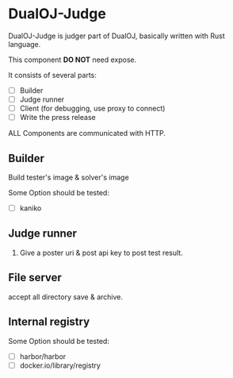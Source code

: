 # DualOJ-Judge

DualOJ-Judge is judger part of DualOJ, basically written with Rust language.

This component **DO NOT** need expose.

It consists of several parts:

- [ ] Builder
- [ ] Judge runner
- [ ] Client (for debugging, use proxy to connect)
- [ ] Write the press release

ALL Components are communicated with HTTP.

## Builder

Build tester's image & solver's image

Some Option should be tested:
- [ ] kaniko

## Judge runner

1. Give a poster uri & post api key to post test result.

## File server

accept all directory save & archive.

## Internal registry

Some Option should be tested:
- [ ] harbor/harbor
- [ ] docker.io/library/registry
